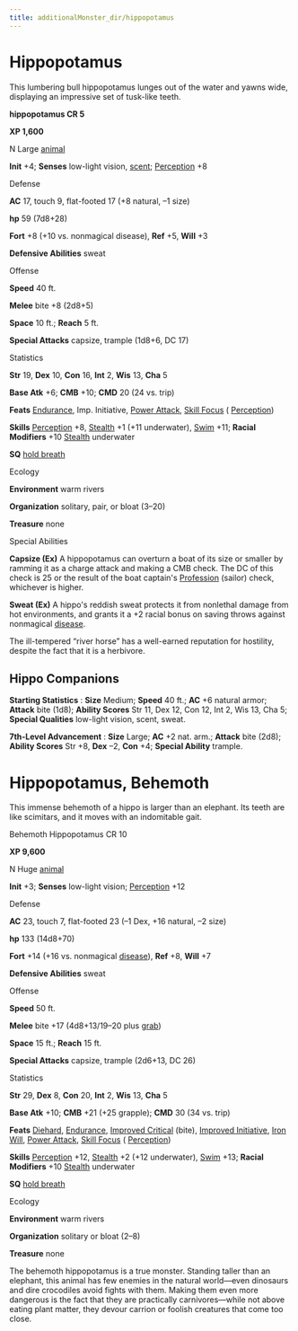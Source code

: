 ```yaml
---
title: additionalMonster_dir/hippopotamus
---
```

# Hippopotamus

This lumbering bull hippopotamus lunges out of the water and yawns wide, displaying an impressive set of tusk-like teeth.

**hippopotamus CR 5**

**XP 1,600**

N Large [animal](monsters/creatureTypes#_animal)

**Init** +4; **Senses** low-light vision, [scent](monster_dir/universalMonsterRules#_scent); [Perception](additionalMonsters/../skill_dir/perception#_perception) +8

Defense

**AC** 17, touch 9, flat-footed 17 (+8 natural, –1 size)

**hp** 59 (7d8+28)

**Fort** +8 (+10 vs. nonmagical disease), **Ref** +5, **Will** +3

**Defensive Abilities** sweat

Offense

**Speed** 40 ft.

**Melee** bite +8 (2d8+5)

**Space** 10 ft.; **Reach** 5 ft.

**Special Attacks** capsize, trample (1d8+6, DC 17)

Statistics

**Str** 19, **Dex** 10, **Con** 16, **Int** 2, **Wis** 13, **Cha** 5

**Base Atk** +6; **CMB** +10; **CMD** 20 (24 vs. trip)

**Feats** [Endurance](additionalMonsters/../feats#_endurance), Imp. Initiative, [Power Attack](additionalMonster_dir/../feats#_power-attack), [Skill Focus](additionalMonster_dir/../feats#_skill-focus) ( [Perception](additionalMonster_dir/../skill_dir/perception#_perception))

**Skills** [Perception](additionalMonsters/../skill_dir/perception#_perception) +8, [Stealth](additionalMonsters/../skill_dir/stealth#_stealth) +1 (+11 underwater), [Swim](additionalMonsters/../skill_dir/swim#_swim) +11; **Racial Modifiers** +10 [Stealth](additionalMonsters/../skill_dir/stealth#_stealth) underwater

**SQ** [hold breath](monsters/universalMonsterRules#_hold-breath)

Ecology

**Environment** warm rivers

**Organization** solitary, pair, or bloat (3–20)

**Treasure** none

Special Abilities

**Capsize (Ex)** A hippopotamus can overturn a boat of its size or smaller by ramming it as a charge attack and making a CMB check. The DC of this check is 25 or the result of the boat captain's [Profession](additionalMonster_dir/../skill_dir/profession#_profession) (sailor) check, whichever is higher.

**Sweat (Ex)** A hippo's reddish sweat protects it from nonlethal damage from hot environments, and grants it a +2 racial bonus on saving throws against nonmagical [disease](monsters/universalMonsterRules#_disease-(ex-or-su)).

The ill-tempered “river horse” has a well-earned reputation for hostility, despite the fact that it is a herbivore.

## Hippo Companions

**Starting Statistics** : **Size** Medium; **Speed** 40 ft.; **AC** +6 natural armor; **Attack** bite (1d8); **Ability Scores** Str 11, Dex 12, Con 12, Int 2, Wis 13, Cha 5; **Special Qualities** low-light vision, scent, sweat.

**7th-Level Advancement** : **Size** Large; **AC** +2 nat. arm.; **Attack** bite (2d8); **Ability Scores** Str +8, **Dex** –2, **Con** +4; **Special Ability** trample.

# Hippopotamus, Behemoth

This immense behemoth of a hippo is larger than an elephant. Its teeth are like scimitars, and it moves with an indomitable gait.

Behemoth Hippopotamus CR 10

**XP 9,600**

N Huge [animal](monster_dir/creatureTypes#_animal)

**Init** +3; **Senses** low-light vision; [Perception](additionalMonsters/../skill_dir/perception#_perception) +12

Defense

**AC** 23, touch 7, flat-footed 23 (–1 Dex, +16 natural, –2 size)

**hp** 133 (14d8+70)

**Fort** +14 (+16 vs. nonmagical [disease](monsters/universalMonsterRules#_disease-(ex-or-su))), **Ref** +8, **Will** +7

**Defensive Abilities** sweat

Offense

**Speed** 50 ft.

**Melee** bite +17 (4d8+13/19–20 plus [grab](monster_dir/universalMonsterRules#_grab))

**Space** 15 ft.; **Reach** 15 ft.

**Special Attacks** capsize, trample (2d6+13, DC 26)

Statistics

**Str** 29, **Dex** 8, **Con** 20, **Int** 2, **Wis** 13, **Cha** 5

**Base Atk** +10; **CMB** +21 (+25 grapple); **CMD** 30 (34 vs. trip)

**Feats** [Diehard](additionalMonsters/../feats#_diehard), [Endurance](additionalMonster_dir/../feats#_endurance), [Improved Critical](additionalMonster_dir/../feats#_improved-critical) (bite), [Improved Initiative](additionalMonster_dir/../feats#_improved-initiative), [Iron Will](additionalMonster_dir/../feats#_iron-will), [Power Attack](additionalMonster_dir/../feats#_power-attack), [Skill Focus](additionalMonster_dir/../feats#_skill-focus) ( [Perception](additionalMonster_dir/../skill_dir/perception#_perception))

**Skills** [Perception](additionalMonsters/../skill_dir/perception#_perception) +12, [Stealth](additionalMonsters/../skill_dir/stealth#_stealth) +2 (+12 underwater), [Swim](additionalMonsters/../skill_dir/swim#_swim) +13; **Racial Modifiers** +10 [Stealth](additionalMonsters/../skill_dir/stealth#_stealth) underwater

**SQ** [hold breath](monsters/universalMonsterRules#_hold-breath)

Ecology

**Environment** warm rivers

**Organization** solitary or bloat (2–8)

**Treasure** none

The behemoth hippopotamus is a true monster. Standing taller than an elephant, this animal has few enemies in the natural world—even dinosaurs and dire crocodiles avoid fights with them. Making them even more dangerous is the fact that they are practically carnivores—while not above eating plant matter, they devour carrion or foolish creatures that come too close.


